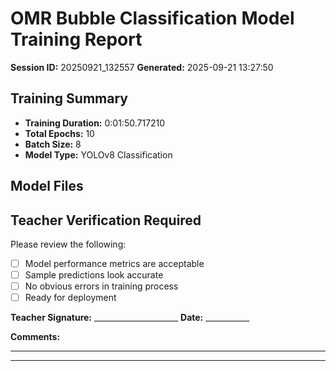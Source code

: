 # OMR Bubble Classification Model Training Report

**Session ID:** 20250921_132557
**Generated:** 2025-09-21 13:27:50

## Training Summary

- **Training Duration:** 0:01:50.717210
- **Total Epochs:** 10
- **Batch Size:** 8
- **Model Type:** YOLOv8 Classification

## Model Files


## Teacher Verification Required

Please review the following:

- [ ] Model performance metrics are acceptable
- [ ] Sample predictions look accurate
- [ ] No obvious errors in training process
- [ ] Ready for deployment

**Teacher Signature:** _____________________ **Date:** ___________

**Comments:**
____________________________________________________________

____________________________________________________________


